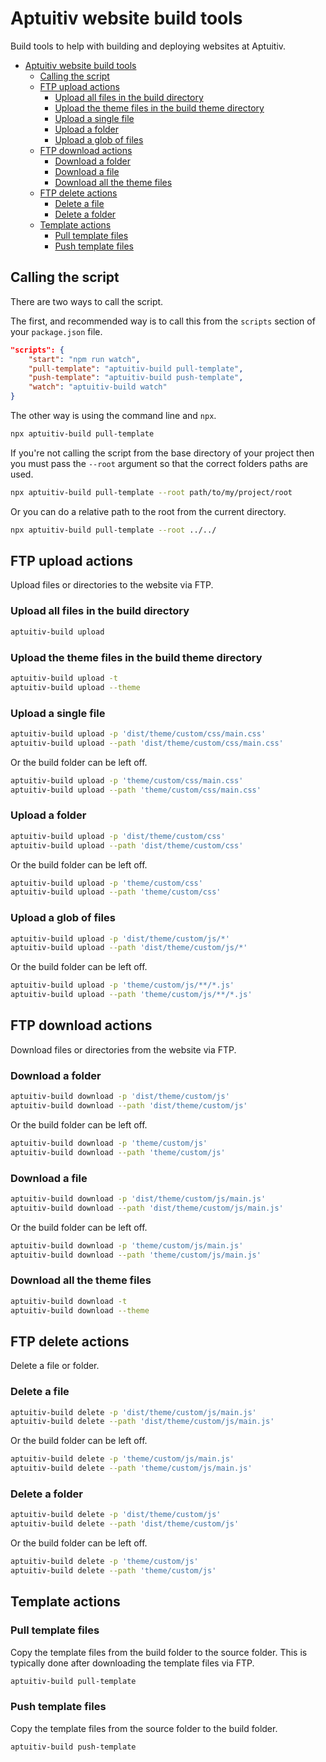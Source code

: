 # Aptuitiv website build tools

Build tools to help with building and deploying websites at Aptuitiv.

- [Aptuitiv website build tools](#aptuitiv-website-build-tools)
  - [Calling the script](#calling-the-script)
  - [FTP upload actions](#ftp-upload-actions)
    - [Upload all files in the build directory](#upload-all-files-in-the-build-directory)
    - [Upload the theme files in the build theme directory](#upload-the-theme-files-in-the-build-theme-directory)
    - [Upload a single file](#upload-a-single-file)
    - [Upload a folder](#upload-a-folder)
    - [Upload a glob of files](#upload-a-glob-of-files)
  - [FTP download actions](#ftp-download-actions)
    - [Download a folder](#download-a-folder)
    - [Download a file](#download-a-file)
    - [Download all the theme files](#download-all-the-theme-files)
  - [FTP delete actions](#ftp-delete-actions)
    - [Delete a file](#delete-a-file)
    - [Delete a folder](#delete-a-folder)
  - [Template actions](#template-actions)
    - [Pull template files](#pull-template-files)
    - [Push template files](#push-template-files)

## Calling the script

There are two ways to call the script.

The first, and recommended way is to call this from the `scripts` section of your `package.json` file.

```json
"scripts": {
    "start": "npm run watch",
    "pull-template": "aptuitiv-build pull-template",
    "push-template": "aptuitiv-build push-template",
    "watch": "aptuitiv-build watch"
}
```

The other way is using the command line and `npx`.

```bash
npx aptuitiv-build pull-template
```

If you're not calling the script from the base directory of your project then you must pass the `--root` argument so that the correct folders paths are used.

```bash
npx aptuitiv-build pull-template --root path/to/my/project/root
```

Or you can do a relative path to the root from the current directory.

```bash
npx aptuitiv-build pull-template --root ../../
```

## FTP upload actions

Upload files or directories to the website via FTP.

### Upload all files in the build directory

```bash
aptuitiv-build upload
```

### Upload the theme files in the build theme directory

```bash
aptuitiv-build upload -t
aptuitiv-build upload --theme
```

### Upload a single file

```bash
aptuitiv-build upload -p 'dist/theme/custom/css/main.css'
aptuitiv-build upload --path 'dist/theme/custom/css/main.css'
```

Or the build folder can be left off.

```bash
aptuitiv-build upload -p 'theme/custom/css/main.css'
aptuitiv-build upload --path 'theme/custom/css/main.css'
```

### Upload a folder

```bash
aptuitiv-build upload -p 'dist/theme/custom/css'
aptuitiv-build upload --path 'dist/theme/custom/css'
```

Or the build folder can be left off.

```bash
aptuitiv-build upload -p 'theme/custom/css'
aptuitiv-build upload --path 'theme/custom/css'
```

### Upload a glob of files

```bash
aptuitiv-build upload -p 'dist/theme/custom/js/*'
aptuitiv-build upload --path 'dist/theme/custom/js/*'
```

Or the build folder can be left off.

```bash
aptuitiv-build upload -p 'theme/custom/js/**/*.js'
aptuitiv-build upload --path 'theme/custom/js/**/*.js'
```

## FTP download actions

Download files or directories from the website via FTP.

### Download a folder

```bash
aptuitiv-build download -p 'dist/theme/custom/js'
aptuitiv-build download --path 'dist/theme/custom/js'
```

Or the build folder can be left off.

```bash
aptuitiv-build download -p 'theme/custom/js'
aptuitiv-build download --path 'theme/custom/js'
```

### Download a file

```bash
aptuitiv-build download -p 'dist/theme/custom/js/main.js'
aptuitiv-build download --path 'dist/theme/custom/js/main.js'
```

Or the build folder can be left off.

```bash
aptuitiv-build download -p 'theme/custom/js/main.js'
aptuitiv-build download --path 'theme/custom/js/main.js'
```

### Download all the theme files

```bash
aptuitiv-build download -t
aptuitiv-build download --theme
```

## FTP delete actions

Delete a file or folder.

### Delete a file

```bash
aptuitiv-build delete -p 'dist/theme/custom/js/main.js'
aptuitiv-build delete --path 'dist/theme/custom/js/main.js'
```

Or the build folder can be left off.

```bash
aptuitiv-build delete -p 'theme/custom/js/main.js'
aptuitiv-build delete --path 'theme/custom/js/main.js'
```

### Delete a folder

```bash
aptuitiv-build delete -p 'dist/theme/custom/js'
aptuitiv-build delete --path 'dist/theme/custom/js'
```

Or the build folder can be left off.

```bash
aptuitiv-build delete -p 'theme/custom/js'
aptuitiv-build delete --path 'theme/custom/js'
```

## Template actions

### Pull template files

Copy the template files from the build folder to the source folder. This is typically done after downloading the template files via FTP.

```bash
aptuitiv-build pull-template
```

### Push template files

Copy the template files from the source folder to the build folder.

```bash
aptuitiv-build push-template
```
